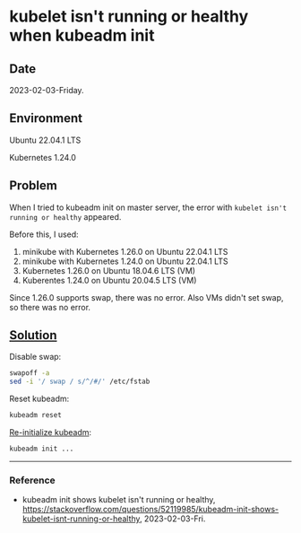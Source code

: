 # kubelet isn't running or healthy when kubeadm init

## Date

2023-02-03-Friday.

## Environment

Ubuntu 22.04.1 LTS

Kubernetes 1.24.0

## Problem

When I tried to kubeadm init on master server, the error with `kubelet isn't running or healthy` appeared.

Before this, I used:

1. minikube with Kubernetes 1.26.0 on Ubuntu 22.04.1 LTS 
2. minikube with Kubernetes 1.24.0 on Ubuntu 22.04.1 LTS
3. Kubernetes 1.26.0 on Ubuntu 18.04.6 LTS (VM)
4. Kuberentes 1.24.0 on Ubuntu 20.04.5 LTS (VM)

Since 1.26.0 supports swap, there was no error. Also VMs didn't set swap, so there was no error.

## [Solution](https://stackoverflow.com/questions/52119985/kubeadm-init-shows-kubelet-isnt-running-or-healthy)

Disable swap:

```Bash
swapoff -a
sed -i '/ swap / s/^/#/' /etc/fstab
```

Reset kubeadm:

```Bash
kubeadm reset
```

[Re-initialize kubeadm](https://github.com/inyong37/Vision/blob/master/Install/Kubernetes-Ubuntu.md#3-kubeadm-kubectl-kubelet-in-specific-version):

```Bash
kubeadm init ...
```

---

### Reference
- kubeadm init shows kubelet isn't running or healthy, https://stackoverflow.com/questions/52119985/kubeadm-init-shows-kubelet-isnt-running-or-healthy, 2023-02-03-Fri.
